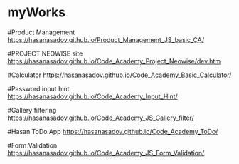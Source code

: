 # myWorks

#Product Management
https://hasanasadov.github.io/Product_Management_JS_basic_CA/

#PROJECT NEOWISE site
https://hasanasadov.github.io/Code_Academy_Project_Neowise/dev.htm

#Calculator
https://hasanasadov.github.io/Code_Academy_Basic_Calculator/

#Password input hint
https://hasanasadov.github.io/Code_Academy_Input_Hint/

#Gallery filtering
https://hasanasadov.github.io/Code_Academy_JS_Gallery_filter/

#Hasan ToDo App
https://hasanasadov.github.io/Code_Academy_ToDo/

#Form Validation
https://hasanasadov.github.io/Code_Academy_JS_Form_Validation/
